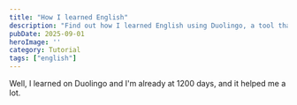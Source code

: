 ```yaml
---
title: "How I learned English"
description: "Find out how I learned English using Duolingo, a tool that has been with me for over 1200 days and has helped me a lot."
pubDate: 2025-09-01
heroImage: ''
category: Tutorial
tags: ["english"]
---
```


Well, I learned on Duolingo and I'm already at 1200 days, and it helped me a lot.